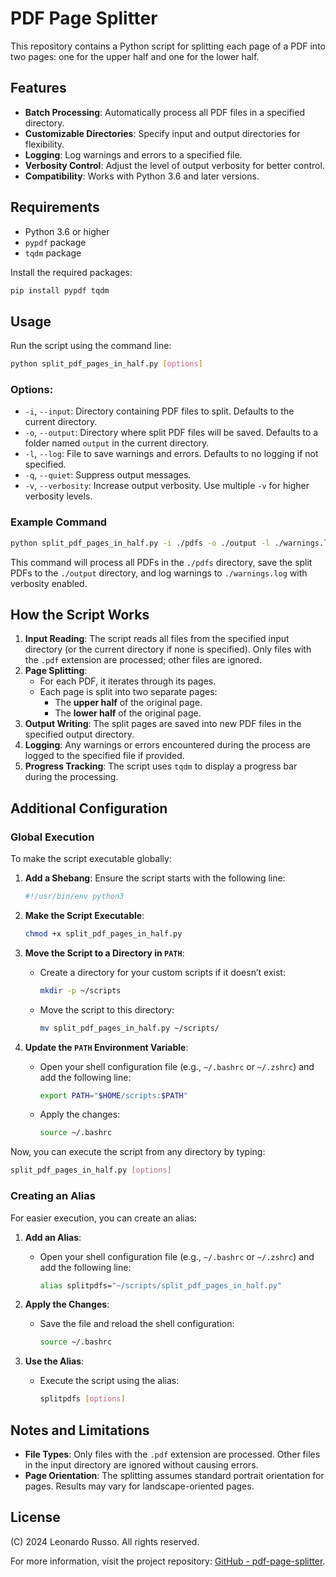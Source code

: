 # PDF Page Splitter

This repository contains a Python script for splitting each page of a PDF into two pages: one for the upper half and one for the lower half.

## Features

- **Batch Processing**: Automatically process all PDF files in a specified directory.
- **Customizable Directories**: Specify input and output directories for flexibility.
- **Logging**: Log warnings and errors to a specified file.
- **Verbosity Control**: Adjust the level of output verbosity for better control.
- **Compatibility**: Works with Python 3.6 and later versions.

## Requirements

- Python 3.6 or higher
- `pypdf` package
- `tqdm` package

Install the required packages:
```bash
pip install pypdf tqdm
```

## Usage

Run the script using the command line:
```bash
python split_pdf_pages_in_half.py [options]
```

### Options:
- `-i`, `--input`: Directory containing PDF files to split. Defaults to the current directory.
- `-o`, `--output`: Directory where split PDF files will be saved. Defaults to a folder named `output` in the current directory.
- `-l`, `--log`: File to save warnings and errors. Defaults to no logging if not specified.
- `-q`, `--quiet`: Suppress output messages.
- `-v`, `--verbosity`: Increase output verbosity. Use multiple `-v` for higher verbosity levels.

### Example Command

```bash
python split_pdf_pages_in_half.py -i ./pdfs -o ./output -l ./warnings.log -v
```

This command will process all PDFs in the `./pdfs` directory, save the split PDFs to the `./output` directory, and log warnings to `./warnings.log` with verbosity enabled.

## How the Script Works

1. **Input Reading**: The script reads all files from the specified input directory (or the current directory if none is specified). Only files with the `.pdf` extension are processed; other files are ignored.
2. **Page Splitting**:
   - For each PDF, it iterates through its pages.
   - Each page is split into two separate pages:
     - The **upper half** of the original page.
     - The **lower half** of the original page.
3. **Output Writing**: The split pages are saved into new PDF files in the specified output directory.
4. **Logging**: Any warnings or errors encountered during the process are logged to the specified file if provided.
5. **Progress Tracking**: The script uses `tqdm` to display a progress bar during the processing.

## Additional Configuration

### Global Execution

To make the script executable globally:

1. **Add a Shebang**: Ensure the script starts with the following line:
   ```python
   #!/usr/bin/env python3
   ```

2. **Make the Script Executable**:
   ```bash
   chmod +x split_pdf_pages_in_half.py
   ```

3. **Move the Script to a Directory in `PATH`**:
   - Create a directory for your custom scripts if it doesn’t exist:
     ```bash
     mkdir -p ~/scripts
     ```
   - Move the script to this directory:
     ```bash
     mv split_pdf_pages_in_half.py ~/scripts/
     ```

4. **Update the `PATH` Environment Variable**:
   - Open your shell configuration file (e.g., `~/.bashrc` or `~/.zshrc`) and add the following line:
     ```bash
     export PATH="$HOME/scripts:$PATH"
     ```
   - Apply the changes:
     ```bash
     source ~/.bashrc
     ```

Now, you can execute the script from any directory by typing:
```bash
split_pdf_pages_in_half.py [options]
```

### Creating an Alias

For easier execution, you can create an alias:

1. **Add an Alias**:
   - Open your shell configuration file (e.g., `~/.bashrc` or `~/.zshrc`) and add the following line:
     ```bash
     alias splitpdfs="~/scripts/split_pdf_pages_in_half.py"
     ```

2. **Apply the Changes**:
   - Save the file and reload the shell configuration:
     ```bash
     source ~/.bashrc
     ```

3. **Use the Alias**:
   - Execute the script using the alias:
     ```bash
     splitpdfs [options]
     ```

## Notes and Limitations

- **File Types**: Only files with the `.pdf` extension are processed. Other files in the input directory are ignored without causing errors.
- **Page Orientation**: The splitting assumes standard portrait orientation for pages. Results may vary for landscape-oriented pages.

## License

(C) 2024 Leonardo Russo. All rights reserved.

For more information, visit the project repository: [GitHub - pdf-page-splitter](https://github.com/leonardor1999/pdf-page-splitter).
